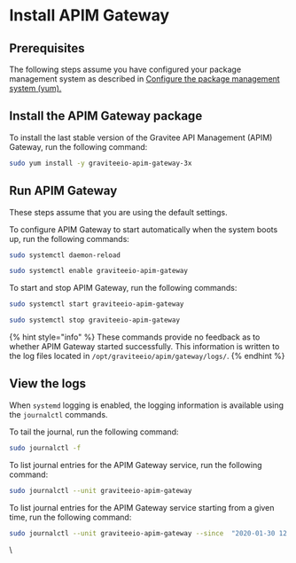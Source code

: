 # Install APIM Gateway

## Prerequisites

The following steps assume you have configured your package management system as described in [Configure the package management system (yum).](../#configure-the-package-management-system-yum)

## Install the APIM Gateway package

To install the last stable version of the Gravitee API Management (APIM) Gateway, run the following command:

```sh
sudo yum install -y graviteeio-apim-gateway-3x
```

## Run APIM Gateway

These steps assume that you are using the default settings.

To configure APIM Gateway to start automatically when the system boots up, run the following commands:

```sh
sudo systemctl daemon-reload

sudo systemctl enable graviteeio-apim-gateway
```

To start and stop APIM Gateway, run the following commands:

```sh
sudo systemctl start graviteeio-apim-gateway

sudo systemctl stop graviteeio-apim-gateway
```

{% hint style="info" %}
These commands provide no feedback as to whether APIM Gateway started successfully. This information is written to the log files located in `/opt/graviteeio/apim/gateway/logs/`.
{% endhint %}

## View the logs

When `systemd` logging is enabled, the logging information is available using the `journalctl` commands.

To tail the journal, run the following command:

```sh
sudo journalctl -f
```

To list journal entries for the APIM Gateway service, run the following command:

```sh
sudo journalctl --unit graviteeio-apim-gateway
```

To list journal entries for the APIM Gateway service starting from a given time, run the following command:

```sh
sudo journalctl --unit graviteeio-apim-gateway --since  "2020-01-30 12:13:14"
```

\

